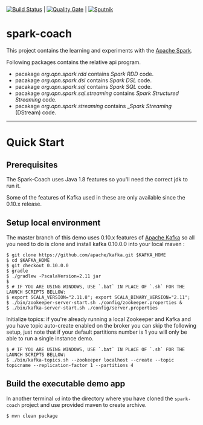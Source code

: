 [![Build Status](https://travis-ci.org/amitnema/spark-coach.svg?branch=master)](https://travis-ci.org/amitnema/spark-coach)  |  [![Quality Gate](https://sonarcloud.io/api/project_badges/measure?project=org.apn.spark%3Aspark-coach&metric=alert_status)](https://sonarcloud.io/dashboard?id=org.apn.spark%3Aspark-coach)  |  [![Sputnik](https://sputnik.ci/conf/badge)](https://sputnik.ci/app#/builds/amitnema/spark-coach)

# spark-coach
This project contains the learning and experiments with the [Apache Spark](https://spark.apache.org/ "Lightning-fast unified analytics engine").

Following packages contains the relative api program.
* pacakage _org.apn.spark.rdd_ contains _Spark RDD_ code.
* pacakage _org.apn.spark.dsl_ contains _Spark DSL_ code.
* pacakage _org.apn.spark.sql_ contains _Spark SQL_ code.
* pacakage _org.apn.spark.sql.streaming_ contains _Spark Structured Streaming_ code.
* pacakage _org.apn.spark.streaming_ contains __Spark Streaming_ (DStream) code.

---
# Quick Start

## Prerequisites

The Spark-Coach uses Java 1.8 features so you'll need the correct jdk to run it.

Some of the features of Kafka used in these are only available since the 0.10.x release.

## Setup local environment 

The master branch of this demo uses 0.10.x features of [Apache Kafka](https://kafka.apache.org/ "A distributed streaming platform") so all you need to do is clone and install kafka 
0.10.0.0 into your local maven :
 
    $ git clone https://github.com/apache/kafka.git $KAFKA_HOME
    $ cd $KAFKA_HOME
    $ git checkout 0.10.0.0
    $ gradle
    $ ./gradlew -PscalaVersion=2.11 jar 
    $
    $ # IF YOU ARE USING WINDOWS, USE `.bat` IN PLACE OF `.sh` FOR THE LAUNCH SCRIPTS BELLOW:
    $ export SCALA_VERSION="2.11.8"; export SCALA_BINARY_VERSION="2.11";
    $ ./bin/zookeeper-server-start.sh ./config/zookeeper.properties &
    $ ./bin/kafka-server-start.sh ./config/server.properties

Initialize topics: if you're already running a local Zookeeper and Kafka and you have topic auto-create enabled on the 
broker you can skip the following setup, just note that if your default partitions number is 1 you will only be able 
to run a single instance demo.

    $ # IF YOU ARE USING WINDOWS, USE `.bat` IN PLACE OF `.sh` FOR THE LAUNCH SCRIPTS BELLOW:
    $ ./bin/kafka-topics.sh --zookeeper localhost --create --topic topicname --replication-factor 1 --partitions 4
 
## Build the executable demo app

In another terminal `cd` into the directory where you have cloned the `spark-coach` project and use provided
maven to create archive.

    $ mvn clean package

